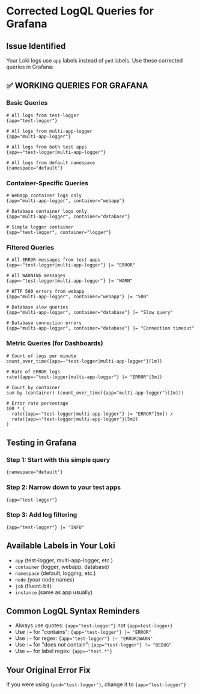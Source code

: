 # Corrected LogQL Queries for Grafana

## Issue Identified
Your Loki logs use `app` labels instead of `pod` labels. Use these corrected queries in Grafana:

## ✅ WORKING QUERIES FOR GRAFANA

### Basic Queries
```logql
# All logs from test-logger
{app="test-logger"}

# All logs from multi-app-logger  
{app="multi-app-logger"}

# All logs from both test apps
{app=~"test-logger|multi-app-logger"}

# All logs from default namespace
{namespace="default"}
```

### Container-Specific Queries
```logql
# Webapp container logs only
{app="multi-app-logger", container="webapp"}

# Database container logs only  
{app="multi-app-logger", container="database"}

# Simple logger container
{app="test-logger", container="logger"}
```

### Filtered Queries
```logql
# All ERROR messages from test apps
{app=~"test-logger|multi-app-logger"} |= "ERROR"

# All WARNING messages
{app=~"test-logger|multi-app-logger"} |= "WARN"

# HTTP 500 errors from webapp
{app="multi-app-logger", container="webapp"} |= "500"

# Database slow queries
{app="multi-app-logger", container="database"} |= "Slow query"

# Database connection errors
{app="multi-app-logger", container="database"} |= "Connection timeout"
```

### Metric Queries (for Dashboards)
```logql
# Count of logs per minute
count_over_time({app=~"test-logger|multi-app-logger"}[1m])

# Rate of ERROR logs
rate({app=~"test-logger|multi-app-logger"} |= "ERROR"[5m])

# Count by container
sum by (container) (count_over_time({app="multi-app-logger"}[1m]))

# Error rate percentage
100 * (
  rate({app=~"test-logger|multi-app-logger"} |= "ERROR"[5m]) / 
  rate({app=~"test-logger|multi-app-logger"}[5m])
)
```

## Testing in Grafana

### Step 1: Start with this simple query
```logql
{namespace="default"}
```

### Step 2: Narrow down to your test apps
```logql
{app="test-logger"}
```

### Step 3: Add log filtering
```logql
{app="test-logger"} |= "INFO"
```

## Available Labels in Your Loki
- `app` (test-logger, multi-app-logger, etc.)
- `container` (logger, webapp, database)
- `namespace` (default, logging, etc.)
- `node` (your node names)
- `job` (fluent-bit)
- `instance` (same as app usually)

## Common LogQL Syntax Reminders
- Always use quotes: `{app="test-logger"}` not `{app=test-logger}`
- Use `|=` for "contains": `{app="test-logger"} |= "ERROR"`
- Use `|~` for regex: `{app="test-logger"} |~ "ERROR|WARN"`
- Use `!=` for "does not contain": `{app="test-logger"} != "DEBUG"`
- Use `=~` for label regex: `{app=~"test.*"}`

## Your Original Error Fix
If you were using `{pod="test-logger"}`, change it to `{app="test-logger"}`